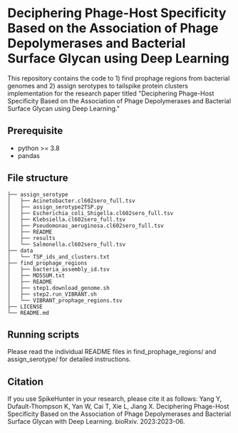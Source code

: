 # Deciphering Phage-Host Specificity Based on the Association of Phage Depolymerases and Bacterial Surface Glycan using Deep Learning

This repository contains the code to 1) find prophage regions from bacterial genomes and 2) assign serotypes to tailspike protein clusters implementation for the research paper titled "Deciphering Phage-Host Specificity Based on the Association of Phage Depolymerases and Bacterial Surface Glycan using Deep Learning." 

## Prerequisite
- python >= 3.8
- pandas

## File structure
```
├── assign_serotype
│   ├── Acinetobacter.cl602sero_full.tsv
│   ├── assign_serotype2TSP.py
│   ├── Escherichia_coli_Shigella.cl602sero_full.tsv
│   ├── Klebsiella.cl602sero_full.tsv
│   ├── Pseudomonas_aeruginosa.cl602sero_full.tsv
│   ├── README
│   ├── results
│   └── Salmonella.cl602sero_full.tsv
├── data 
│   └── TSP_ids_and_clusters.txt
├── find_prophage_regions
│   ├── bacteria_assembly_id.tsv
│   ├── MD5SUM.txt
│   ├── README
│   ├── step1.download_genome.sh
│   ├── step2.run_VIBRANT.sh
│   └── VIBRANT_prophage_regions.tsv
├── LICENSE
└── README.md

```

## Running scripts
Please read the individual README files in find_prophage_regions/ and assign_serotype/ for detailed instructions.

## Citation
If you use SpikeHunter in your research, please cite it as follows: Yang Y, Dufault-Thompson K, Yan W, Cai T, Xie L, Jiang X. Deciphering Phage-Host Specificity Based on the Association of Phage Depolymerases and Bacterial Surface Glycan with Deep Learning. bioRxiv. 2023:2023-06.
